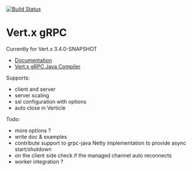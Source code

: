 [![Build Status](https://vertx.ci.cloudbees.com/buildStatus/icon?job=vert.x3-grpc)](https://vertx.ci.cloudbees.com/view/vert.x-3/job/vert.x3-grpc/)

# Vert.x gRPC

Currently for Vert.x 3.4.0-SNAPSHOT

- [Documentation](src/main/asciidoc/java/index.adoc)
- [Vert.x gRPC Java Compiler](https://github.com/vert-x3/vertx-grpc-java-compiler)

Supports:

- client and server
- server scaling
- ssl configuration with options
- auto close in Verticle

Todo:

- more options ?
- write doc & examples
- contribute support to grpc-java Netty implementation to provide async start/shutdown
- on the client side check if the managed channel auto reconnects
- worker integration ?

